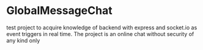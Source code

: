 # GlobalMessageChat
 test project to acquire knowledge of backend with express and socket.io as event triggers in real time. The project is an online chat without security of any kind only
